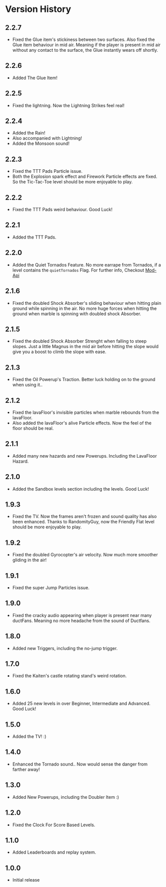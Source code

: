 # Version History

## 2.2.7
- Fixed the Glue item's stickiness between two surfaces. Also fixed the Glue item behaviour in mid air. Meaning if the player is present in mid air without any contact to the surface, the Glue instantly wears off shortly.

## 2.2.6
- Added The Glue Item!

## 2.2.5 
- Fixed the lightning. Now the Lightning Strikes feel real!

## 2.2.4
- Added the Rain!
- Also accompanied with Lightning!
- Added the Monsoon sound!

## 2.2.3
- Fixed the TTT Pads Particle issue.
- Both the Explosion spark effect and Firework Particle effects are fixed. So the Tic-Tac-Toe level should be more enjoyable to play.

## 2.2.2
- Fixed the TTT Pads weird behaviour. Good Luck!

## 2.2.1
- Added the TTT Pads.

## 2.2.0
- Added the Quiet Tornados Feature. No more earrape from Tornados, if a level contains the `quietTornados` Flag. For further info, Checkout [Mod-Api](https://github.com/Abhiguy/Marble-Blast-Powered-Up-Web/blob/master/modapi.md)

## 2.1.6
- Fixed the doubled Shock Absorber's sliding behaviour when hitting plain ground while spinning in the air. No more huge forces when hitting the ground when marble is spinning with doubled shock Absorber.

## 2.1.5
- Fixed the doubled Shock Absorber Strenght when falling to steep slopes. Just a little Magnus in the mid air before hitting the slope would give you a boost to climb the slope with ease.

## 2.1.3 
- Fixed the Oil Powerup's Traction. Better luck holding on to the ground when using it..

## 2.1.2
- Fixed the lavaFloor's invisible particles when marble rebounds from the lavaFloor.
- Also added the lavaFloor's alive Particle effects. Now the feel of the floor should be real.

## 2.1.1
- Added many new hazards and new Powerups. Including the LavaFloor Hazard.

## 2.1.0
- Added the Sandbox levels section including the levels. Good Luck!

## 1.9.3
- Fixed the TV. Now the frames aren't frozen and sound quality has also been enhanced. Thanks to RandomityGuy, now the Friendly Flat level should be more enjoyable to play.

## 1.9.2
- Fixed the doubled Gyrocopter's air velocity. Now much more smoother gliding in the air!

## 1.9.1
- Fixed the super Jump Particles issue. 

## 1.9.0
- Fixed the cracky audio appearing when player is present near many ductFans. Meaning no more headache from the sound of Ductfans.

## 1.8.0
- Added new Triggers, including the no-jump trigger.

## 1.7.0
- Fixed the Kaiten's castle rotating stand's weird rotation.

## 1.6.0
- Added 25 new levels in over Beginner, Intermediate and Advanced. Good Luck!

## 1.5.0
- Added the TV! :)
  
## 1.4.0
- Enhanced the Tornado sound.. Now would sense the danger from farther away!

## 1.3.0
- Added New Powerups, including the Doubler Item :)

## 1.2.0
- Fixed the Clock For Score Based Levels.

## 1.1.0
- Added Leaderboards and replay system.

## 1.0.0
- Initial release

